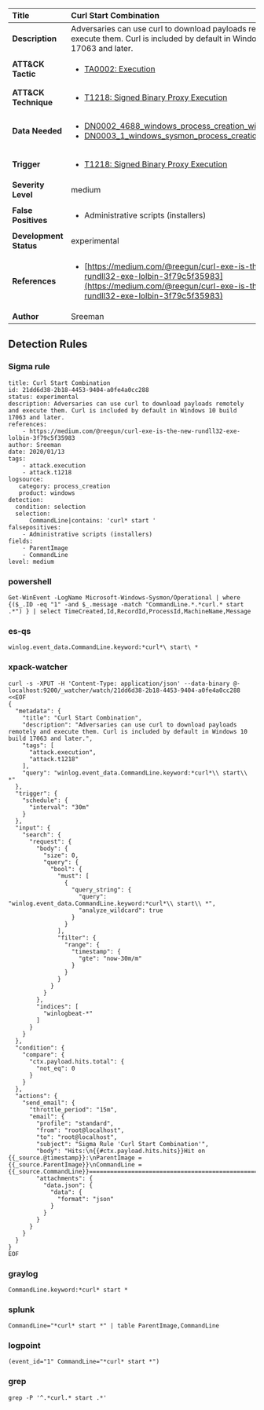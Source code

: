 | Title                    | Curl Start Combination       |
|:-------------------------|:------------------|
| **Description**          | Adversaries can use curl to download payloads remotely and execute them. Curl is included by default in Windows 10 build 17063 and later. |
| **ATT&amp;CK Tactic**    |  <ul><li>[TA0002: Execution](https://attack.mitre.org/tactics/TA0002)</li></ul>  |
| **ATT&amp;CK Technique** | <ul><li>[T1218: Signed Binary Proxy Execution](https://attack.mitre.org/techniques/T1218)</li></ul>  |
| **Data Needed**          | <ul><li>[DN0002_4688_windows_process_creation_with_commandline](../Data_Needed/DN0002_4688_windows_process_creation_with_commandline.md)</li><li>[DN0003_1_windows_sysmon_process_creation](../Data_Needed/DN0003_1_windows_sysmon_process_creation.md)</li></ul>  |
| **Trigger**              | <ul><li>[T1218: Signed Binary Proxy Execution](../Triggers/T1218.md)</li></ul>  |
| **Severity Level**       | medium |
| **False Positives**      | <ul><li>Administrative scripts (installers)</li></ul>  |
| **Development Status**   | experimental |
| **References**           | <ul><li>[https://medium.com/@reegun/curl-exe-is-the-new-rundll32-exe-lolbin-3f79c5f35983](https://medium.com/@reegun/curl-exe-is-the-new-rundll32-exe-lolbin-3f79c5f35983)</li></ul>  |
| **Author**               | Sreeman |


## Detection Rules

### Sigma rule

```
title: Curl Start Combination
id: 21dd6d38-2b18-4453-9404-a0fe4a0cc288
status: experimental
description: Adversaries can use curl to download payloads remotely and execute them. Curl is included by default in Windows 10 build 17063 and later.
references: 
    - https://medium.com/@reegun/curl-exe-is-the-new-rundll32-exe-lolbin-3f79c5f35983
author: Sreeman
date: 2020/01/13
tags:
    - attack.execution
    - attack.t1218
logsource:
   category: process_creation
   product: windows
detection:
  condition: selection
  selection:
      CommandLine|contains: 'curl* start '
falsepositives:
    - Administrative scripts (installers)
fields:
    - ParentImage
    - CommandLine
level: medium

```





### powershell
    
```
Get-WinEvent -LogName Microsoft-Windows-Sysmon/Operational | where {($_.ID -eq "1" -and $_.message -match "CommandLine.*.*curl.* start .*") } | select TimeCreated,Id,RecordId,ProcessId,MachineName,Message
```


### es-qs
    
```
winlog.event_data.CommandLine.keyword:*curl*\ start\ *
```


### xpack-watcher
    
```
curl -s -XPUT -H 'Content-Type: application/json' --data-binary @- localhost:9200/_watcher/watch/21dd6d38-2b18-4453-9404-a0fe4a0cc288 <<EOF
{
  "metadata": {
    "title": "Curl Start Combination",
    "description": "Adversaries can use curl to download payloads remotely and execute them. Curl is included by default in Windows 10 build 17063 and later.",
    "tags": [
      "attack.execution",
      "attack.t1218"
    ],
    "query": "winlog.event_data.CommandLine.keyword:*curl*\\ start\\ *"
  },
  "trigger": {
    "schedule": {
      "interval": "30m"
    }
  },
  "input": {
    "search": {
      "request": {
        "body": {
          "size": 0,
          "query": {
            "bool": {
              "must": [
                {
                  "query_string": {
                    "query": "winlog.event_data.CommandLine.keyword:*curl*\\ start\\ *",
                    "analyze_wildcard": true
                  }
                }
              ],
              "filter": {
                "range": {
                  "timestamp": {
                    "gte": "now-30m/m"
                  }
                }
              }
            }
          }
        },
        "indices": [
          "winlogbeat-*"
        ]
      }
    }
  },
  "condition": {
    "compare": {
      "ctx.payload.hits.total": {
        "not_eq": 0
      }
    }
  },
  "actions": {
    "send_email": {
      "throttle_period": "15m",
      "email": {
        "profile": "standard",
        "from": "root@localhost",
        "to": "root@localhost",
        "subject": "Sigma Rule 'Curl Start Combination'",
        "body": "Hits:\n{{#ctx.payload.hits.hits}}Hit on {{_source.@timestamp}}:\nParentImage = {{_source.ParentImage}}\nCommandLine = {{_source.CommandLine}}================================================================================\n{{/ctx.payload.hits.hits}}",
        "attachments": {
          "data.json": {
            "data": {
              "format": "json"
            }
          }
        }
      }
    }
  }
}
EOF

```


### graylog
    
```
CommandLine.keyword:*curl* start *
```


### splunk
    
```
CommandLine="*curl* start *" | table ParentImage,CommandLine
```


### logpoint
    
```
(event_id="1" CommandLine="*curl* start *")
```


### grep
    
```
grep -P '^.*curl.* start .*'
```



